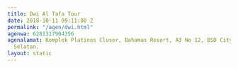 ```yaml
---
title: Dwi Al Tafa Tour
date: 2018-10-11 09:11:00 Z
permalink: "/agen/dwi.html"
agenwa: 6281317904356
agenalamat: Komplek Platinos Cluser, Bahamas Resort, A3 No 12, BSD City, Tangerang
  Selatan.
layout: static
---
```


